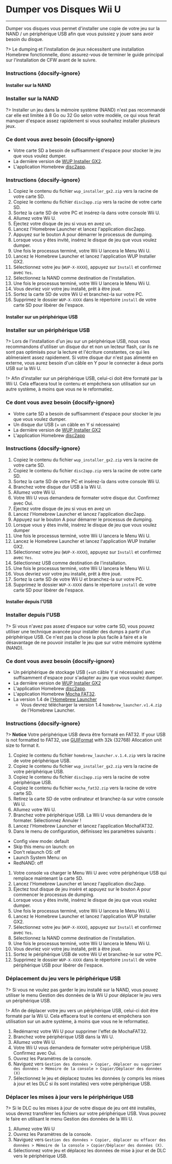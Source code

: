 # Dumper vos Disques Wii U
---
Dumper vos disques vous permet d'installer une copie de votre jeu sur la NAND / un périphérique USB afin que vous puissiez y jouer sans avoir besoin du disque.

?> Le dumping et l'installation de jeux nécessitent une installation Homebrew fonctionnelle, donc assurez-vous de terminer le guide principal sur l'installation de CFW avant de le suivre.

### Instructions {docsify-ignore}

<!-- tabs:start -->

#### **Installer sur la NAND**

### Installer sur la NAND

?> Installer un jeu dans la mémoire système (NAND) n'est pas recommandé car elle est limitée à 8 Go ou 32 Go selon votre modèle, ce qui vous ferait manquer d'espace assez rapidement si vous souhaitez installer plusieurs jeux.

### Ce dont vous avez besoin {docsify-ignore}

- Votre carte SD a besoin de suffisamment d'espace pour stocker le jeu que vous voulez dumper.
- La dernière version de [WUP Installer GX2](http://wiiubru.com/appstore/zips/wup_installer_gx2.zip).
- L'application Homebrew [disc2app](http://www.wiiubru.com/appstore/zips/disc2app.zip).

### Instructions {docsify-ignore}

1. Copiez le contenu du fichier `wup_installer_gx2.zip` vers la racine de votre carte SD.
1. Copiez le contenu du fichier `disc2app.zip` vers la racine de votre carte SD.
1. Sortez la carte SD de votre PC et insérez-la dans votre console Wii U.
1. Allumez votre Wii U.
1. Éjectez votre disque de jeu si vous en avez un.
1. Lancez l'Homebrew Launcher et lancez l'application disc2app.
1. Appuyez sur le bouton A pour démarrer le processus de dumping.
1. Lorsque vous y êtes invité, insérez le disque de jeu que vous voulez dumper.
1. Une fois le processus terminé, votre Wii U lancera le Menu Wii U.
1. Lancez le Homebrew Launcher et lancez l'application WUP Installer GX2.
1. Sélectionnez votre jeu (`WUP-X-XXXX`), appuyez sur `Install` et confirmez avec `Yes`.
1. Sélectionnez la NAND comme destination de l'installation.
1. Une fois le processus terminé, votre Wii U lancera le Menu Wii U.
1. Vous devriez voir votre jeu installé, prêt à être joué.
1. Sortez la carte SD de votre Wii U et branchez-la sur votre PC.
1. Supprimez le dossier `WUP-X-XXXX` dans le répertoire `install` de votre carte SD pour libérer de l'espace.

#### **Installer sur un périphérique USB**

### Installer sur un périphérique USB

?> Lors de l'installation d'un jeu sur un périphérique USB, nous vous recommandons d'utiliser un disque dur et non un lecteur flash, car ils ne sont pas optimisés pour la lecture et l'écriture constantes, ce qui les abîmeraient assez rapidement. Si votre disque dur n'est pas alimenté en externe, vous aurez besoin d'un câble en Y pour le connecter à deux ports USB sur la Wii U.

!> Afin d'installer sur un périphérique USB, celui-ci doit être formaté par la Wii U. Cela effacera tout le contenu et empêchera son utilisation sur un autre système, à moins que vous ne le reformatiez.

### Ce dont vous avez besoin {docsify-ignore}

- Votre carte SD a besoin de suffisamment d'espace pour stocker le jeu que vous voulez dumper.
- Un disque dur USB (+ un câble en Y si nécessaire)
- La dernière version de [WUP Installer GX2](http://wiiubru.com/appstore/zips/wup_installer_gx2.zip)
- L'application Homebrew [disc2app](http://www.wiiubru.com/appstore/zips/disc2app.zip)

### Instructions {docsify-ignore}

1. Copiez le contenu du fichier `wup_installer_gx2.zip` vers la racine de votre carte SD.
1. Copiez le contenu du fichier `disc2app.zip` vers la racine de votre carte SD.
1. Sortez la carte SD de votre PC et insérez-la dans votre console Wii U.
1. Branchez votre disque dur USB à la Wii U.
1. Allumez votre Wii U.
1. Votre Wii U vous demandera de formater votre disque dur. Confirmez avec Oui.
1. Éjectez votre disque de jeu si vous en avez un
1. Lancez l'Homebrew Launcher et lancez l'application disc2app.
1. Appuyez sur le bouton A pour démarrer le processus de dumping.
1. Lorsque vous y êtes invité, insérez le disque de jeu que vous voulez dumper
1. Une fois le processus terminé, votre Wii U lancera le Menu Wii U.
1. Lancez le Homebrew Launcher et lancez l'application WUP Installer GX2.
1. Sélectionnez votre jeu (`WUP-X-XXXX`), appuyez sur `Install` et confirmez avec `Yes`.
1. Sélectionnez USB comme destination de l'installation.
1. Une fois le processus terminé, votre Wii U lancera le Menu Wii U.
1. Vous devriez voir votre jeu installé, prêt à être joué.
1. Sortez la carte SD de votre Wii U et branchez-la sur votre PC.
1. Supprimez le dossier `WUP-X-XXXX` dans le répertoire `install` de votre carte SD pour libérer de l'espace.

#### **Installer depuis l'USB**

### Installer depuis l'USB

?> Si vous n'avez pas assez d'espace sur votre carte SD, vous pouvez utiliser une technique avancée pour installer des dumps à partir d'un périphérique USB. Ce n'est pas la chose la plus facile à faire et a le désavantage de ne pouvoir installer le jeu que sur votre mémoire système (NAND).

### Ce dont vous avez besoin {docsify-ignore}

- Un périphérique de stockage USB (+un câble Y si nécessaire) avec suffisamment d'espace pour s'adapter au jeu que vous voulez dumper.
- La dernière version de [WUP Installer GX2](http://wiiubru.com/appstore/zips/wup_installer_gx2.zip)
- L'application Homebrew [disc2app](http://www.wiiubru.com/appstore/zips/disc2app.zip).
- L'application Homebrew [Mocha FAT32](https://www.wiiubru.com/appstore/zips/mocha_fat32.zip).
- La version 1.4 de [l'Homebrew Launcher](https://github.com/dimok789/homebrew_launcher/releases/tag/1.4)
  - Vous devrez télécharger la version 1.4 `homebrew_launcher.v1.4.zip` de l'Homebrew Launcher.

### Instructions {docsify-ignore}

?> **Notice** Votre périphérique USB devra être formaté en FAT32. If your USB is not formatted to FAT32, use [GUIFormat](https://web.archive.org/web/20200930150014/http://www.ridgecrop.demon.co.uk/guiformat.exe) with 32k (32768) Allocation unit size to format it.

1. Copiez le contenu du fichier `homebrew_launcher.v.1.4.zip` vers la racine de votre périphérique USB.
1. Copiez le contenu du fichier `wup_installer_gx2.zip` vers la racine de votre périphérique USB.
1. Copiez le contenu du fichier `disc2app.zip` vers la racine de votre périphérique USB.
1. Copiez le contenu du fichier `mocha_fat32.zip` vers la racine de votre carte SD.
1. Retirez la carte SD de votre ordinateur et branchez-la sur votre console Wii U.
1. Allumez votre Wii U.
1. Branchez votre périphérique USB. La Wii U vous demandera de le formater. Sélectionnez Annuler !
1. Lancez l'Homebrew Launcher et lancez l'application MochaFAT32.
1. Dans le menu de configuration, définissez les paramètres suivants :
  - Config view mode: default
  - Skip this menu on launch: on
  - Don't relaunch OS: off
  - Launch System Menu: on
  - RedNAND: off
1. Votre console va charger le Menu Wii U avec votre périphérique USB qui remplace maintenant la carte SD.
1. Lancez l'Homebrew Launcher et lancez l'application disc2app.
1. Éjectez tout disque de jeu inséré et appuyez sur le bouton A pour commencer le processus de dumping.
1. Lorsque vous y êtes invité, insérez le disque de jeu que vous voulez dumper.
1. Une fois le processus terminé, votre Wii U lancera le Menu Wii U.
1. Lancez le Homebrew Launcher et lancez l'application WUP Installer GX2.
1. Sélectionnez votre jeu (`WUP-X-XXXX`), appuyez sur `Install` et confirmez avec `Yes`.
1. Sélectionnez la NAND comme destination de l'installation.
1. Une fois le processus terminé, votre Wii U lancera le Menu Wii U.
1. Vous devriez voir votre jeu installé, prêt à être joué.
1. Sortez le périphérique USB de votre Wii U et branchez-le sur votre PC.
2. Supprimez le dossier `WUP-X-XXXX` dans le répertoire `install` de votre périphérique USB pour libérer de l'espace.

<!-- tabs:end -->

### Déplacement du jeu vers le périphérique USB

?> Si vous ne voulez pas garder le jeu installé sur la NAND, vous pouvez utiliser le menu Gestion des données de la Wii U pour déplacer le jeu vers un périphérique USB.

!> Afin de déplacer votre jeu vers un périphérique USB, celui-ci doit être formaté par la Wii U. Cela effacera tout le contenu et empêchera son utilisation sur un autre système, à moins que vous ne le reformatiez.

1. Redémarrez votre Wii U pour supprimer l'effet de MochaFAT32.
1. Branchez votre périphérique USB dans la Wii U.
1. Allumez votre Wii U.
1. Votre Wii U vous demandera de formater votre périphérique USB. Confirmez avec Oui.
1. Ouvrez les Paramètres de la console.
1. Naviguez vers `Gestion des données > Copier, déplacer ou supprimer des données > Mémoire de la console > Copier/Déplacer des données (X)`
1. Sélectionnez le jeu et déplacez toutes les données (y compris les mises à jour et les DLC si ils sont installés) vers votre périphérique USB.

### Déplacer les mises à jour vers le périphérique USB

?> Si le DLC ou les mises à jour de votre disque de jeu ont été installés, vous devrez transférer les fichiers sur votre périphérique USB. Vous pouvez le faire en utilisant le menu Gestion des données de la Wii U.

1. Allumez votre Wii U
1. Ouvrez les Paramètres de la console.
1. Naviguez vers `Gestion des données > Copier, déplacer ou effacer des données > Mémoire de la console > Copier/Déplacer des données (X)`.
1. Sélectionnez votre jeu et déplacez les données de mise à jour et de DLC vers le périphérique USB.